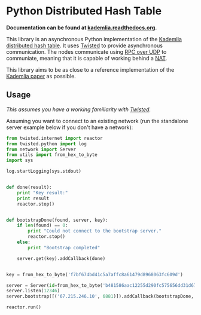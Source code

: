 # Python Distributed Hash Table

**Documentation can be found at [kademlia.readthedocs.org](http://kademlia.readthedocs.org/).**

This library is an asynchronous Python implementation of the [Kademlia distributed hash table](http://en.wikipedia.org/wiki/Kademlia).  It uses [Twisted](https://twistedmatrix.com) to provide asynchronous communication.  The nodes communicate using [RPC over UDP](https://github.com/bmuller/rpcudp) to communiate, meaning that it is capable of working behind a [NAT](http://en.wikipedia.org/wiki/NAT).

This library aims to be as close to a reference implementation of the [Kademlia paper](http://pdos.csail.mit.edu/~petar/papers/maymounkov-kademlia-lncs.pdf) as possible.


## Usage
*This assumes you have a working familiarity with [Twisted](https://twistedmatrix.com).*

Assuming you want to connect to an existing network (run the standalone server example below if you don't have a network):

```python
from twisted.internet import reactor
from twisted.python import log
from network import Server
from utils import from_hex_to_byte
import sys

log.startLogging(sys.stdout)


def done(result):
    print "Key result:"
    print result
    reactor.stop()


def bootstrapDone(found, server, key):
    if len(found) == 0:
        print "Could not connect to the bootstrap server."
        reactor.stop()
    else:
        print "Bootstrap completed"

    server.get(key).addCallback(done)


key = from_hex_to_byte('f7bf674bd41c5a7affc8a61479d8968063fc609d')

server = Server(id=from_hex_to_byte('b481586aac12255d290fc575656dd31d67f765b8'))
server.listen(12346)
server.bootstrap([('67.215.246.10', 6881)]).addCallback(bootstrapDone, server, key)

reactor.run()

```

